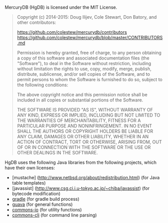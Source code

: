 MercuryDB (HgDB) is licensed under the MIT License. 

> Copyright (c) 2014-2015: Doug Ilijev, Cole Stewart, Don Batory,
> and other contributors:
>
> https://github.com/colestew/mercurydb/contributors
> https://github.com/colestew/mercurydb/blob/master/CONTRIBUTORS.md
>
> Permission is hereby granted, free of charge, to any person obtaining
> a copy of this software and associated documentation files (the
> "Software"), to deal in the Software without restriction, including
> without limitation the rights to use, copy, modify, merge, publish,
> distribute, sublicense, and/or sell copies of the Software, and to
> permit persons to whom the Software is furnished to do so, subject to
> the following conditions:
>
> The above copyright notice and this permission notice shall be
> included in all copies or substantial portions of the Software.
>
> THE SOFTWARE IS PROVIDED "AS IS", WITHOUT WARRANTY OF ANY KIND,
> EXPRESS OR IMPLIED, INCLUDING BUT NOT LIMITED TO THE WARRANTIES OF
> MERCHANTABILITY, FITNESS FOR A PARTICULAR PURPOSE AND
> NONINFRINGEMENT. IN NO EVENT SHALL THE AUTHORS OR COPYRIGHT HOLDERS BE
> LIABLE FOR ANY CLAIM, DAMAGES OR OTHER LIABILITY, WHETHER IN AN ACTION
> OF CONTRACT, TORT OR OTHERWISE, ARISING FROM, OUT OF OR IN CONNECTION
> WITH THE SOFTWARE OR THE USE OR OTHER DEALINGS IN THE SOFTWARE.

HgDB uses the following Java libraries from the following projects, which have their own licenses:

- [mustache] (http://www.netbsd.org/about/redistribution.html) (for Java table templates)
- [javassist] (http://www.csg.ci.i.u-tokyo.ac.jp/~chiba/javassist) (for bytecode modification)
- [gradle](https://www.gradle.org/) (for gradle build process)
- [guava](https://github.com/google/guava) (for general functions)
- [commons-io](http://commons.apache.org/proper/commons-io) (for utility functions)
- [commons-cli](http://commons.apache.org/proper/commons-cli) (for command line parsing)

